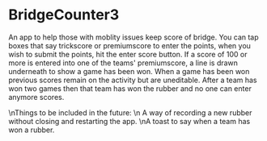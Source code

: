 # BridgeCounter3
An app to help those with moblity issues keep score of bridge.
You can tap boxes that say trickscore or premiumscore to enter the points, 
when you wish to submit the points, hit the enter score button.
If a score of 100 or more is entered into one of the teams' premiumscore, a line is drawn 
underneath to show a game has been won.
When a game has been won previous scores remain on the activity but are uneditable.
After a team has won two games then that team has won the rubber and no one can enter anymore scores.


\nThings to be included in the future:
\n A way of recording a new rubber without closing and restarting the app.
\nA toast to say when a team has won a rubber.
